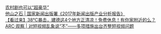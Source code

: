   
[农村剧也可以“超豪华”](http://www.dianyue.me/archives/691/20e8fcsgw1hx3uu3/)  
[他山之石 | 国家新闻出版署《2017年新闻出版产业分析报告》](http://www.dianyue.me/archives/491/ngixrw1lljve1brd/)  
[【看过来】38℃暴击，建德这4个地方正清凉！免费休息！有你家附近的么？](http://www.dianyue.me/archives/302/8laxnwctj8uwc948/)  
[ARC·观察 | 对短视频乱象说“不”——多项措施出台齐整短视频问题](http://www.dianyue.me/archives/924/1dq0mlh1wnnejlo5/)